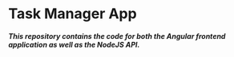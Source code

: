 # Task Manager App
##### This repository contains the code for both the Angular frontend application as well as the NodeJS API. 


<!doctype html>
<html lang="en">
<head>
  <meta charset="utf-8">
  <title>Frontend</title>
  <base href="/">

  <meta name="viewport" content="width=device-width, initial-scale=1">
  <link rel="icon" type="image/x-icon" href="favicon.ico">
  <link rel="stylesheet" href="https://use.fontawesome.com/releases/v5.7.2/css/all.css" integrity="sha384-fnmOCqbTlWIlj8LyTjo7mOUStjsKC4pOpQbqyi7RrhN7udi9RwhKkMHpvLbHG9Sr" crossorigin="anonymous">
  
</head>
<body>
  <app-root></app-root>
</body>
</html>
